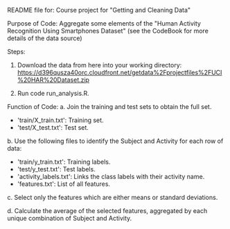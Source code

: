 README file for:
Course project for "Getting and Cleaning Data"


Purpose of Code:
Aggregate some elements of the "Human Activity Recognition Using Smartphones Dataset"
(see the CodeBook for more details of the data source)

Steps:
1. Download the data from here into your working directory: https://d396qusza40orc.cloudfront.net/getdata%2Fprojectfiles%2FUCI%20HAR%20Dataset.zip

2. Run code run_analysis.R.

Function of Code:
a. Join the training and test sets to obtain the full set.
- 'train/X_train.txt': Training set.
- 'test/X_test.txt': Test set.

b. Use the following files to identify the Subject and Activity for each row of data:
- 'train/y_train.txt': Training labels.
- 'test/y_test.txt': Test labels.
- 'activity_labels.txt': Links the class labels with their activity name.
- 'features.txt': List of all features.

c. Select only the features which are either means or standard deviations.

d. Calculate the average of the selected features, aggregated by each unique combination of Subject and Activity.